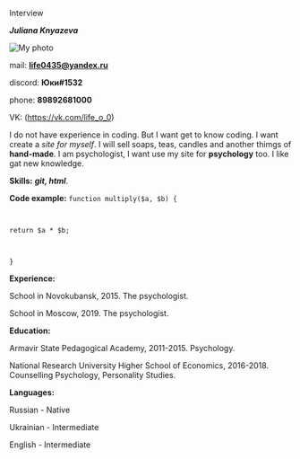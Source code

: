  Interview

***Juliana Knyazeva***

![My photo](https://vk.com/photo98887359_457254420?rev=1)

mail: **life0435@yandex.ru**

discord: **Юки#1532**

phone: **89892681000**

VK: (https://vk.com/life_o_0)


I do not have experience in coding. But I want get to know coding. I want create a _site for myself_. I will sell soaps, teas, candles and another thimgs of **hand-made**. I am psychologist, I want use my site for **psychology** too. I like gat new knowledge.

**Skills:** ***git, html***.

**Code example:** ```function multiply($a, $b) {```


```    ```

```return $a * $b;```

```  ```

```}```


**Experience:**

School in Novokubansk, 2015. The psychologist.

School in Moscow, 2019. The psychologist.

**Education:** 

Armavir State Pedagogical Academy, 2011-2015. Psychology.


National Research University Higher School of Economics, 2016-2018. Counselling Psychology, Personality Studies.


**Languages:**

Russian - Native

Ukrainian - Intermediate

English - Intermediate 

